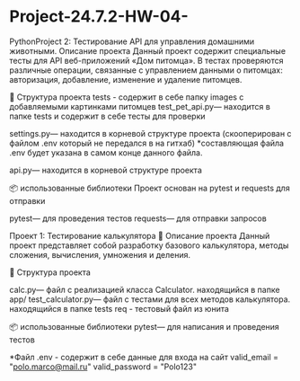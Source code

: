 # Project-24.7.2-HW-04-

PythonProject 2: Тестирование API для управления домашними животными.
Описание проекта
Данный проект содержит специальные тесты для API веб-приложений «Дом питомца». В тестах проверяются различные операции, связанные с управлением данными о питомцах: авторизация, добавление, изменение и удаление питомцев.

📂 Структура проекта
tests - содержит в себе папку images с добавляемыми картинками питомцев
test_pet_api.py— находится в папке tests и содержит в себе тесты для проверки 

settings.py— находится в корневой структуре проекта (скооперирован с файлом .env который не передался в на гитхаб) *составляющая файла .env будет указана в самом конце данного файла.

api.py— находится в корневой структуре проекта 

📦 использованные библиотеки
Проект основан на pytest и requests для отправки

pytest— для проведения тестов
requests— для отправки запросов


Проект 1: Тестирование калькулятора
🔹 Описание проекта
Данный проект представляет собой разработку базового калькулятора, методы сложения, вычисления, умножения и деления.

📂 Структура проекта

calc.py— файл с реализацией класса Calculator. находящийся в папке app/
test_calculator.py— файл с тестами для всех методов калькулятора. находящийся в папке tests
req - тестовый файл из юнита 

📦 использованные библиотеки
pytest— для написания и проведения тестов


*Файл .env - содержит в себе данные для входа на сайт 
valid_email = "polo.marco@mail.ru"
valid_password = "Polo123"
